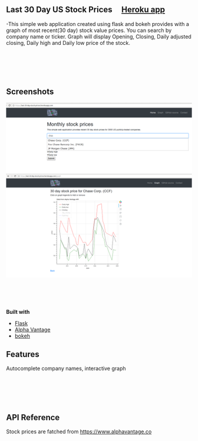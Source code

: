 ## Last 30 Day US Stock Prices &nbsp; &nbsp;  [Heroku app](https://last-30-day-stock-prices.herokuapp.com/)<br/>
-This simple web application created using flask and bokeh provides with a graph of most recent(30 day) stock value prices. 
You can search by company name or ticker. Graph will display Opening, Closing, Daily adjusted closing, Daily high and Daily low
price of the stock.

<br><br><br><br>

## Screenshots
![screenshot1](/screenshot1.png)
![screenshot2](/screenshot2.png)

<br><br><br><br>
<b>Built with</b>
- [Flask](http://flask.pocoo.org/)
- [Alpha Vantage](https://www.alphavantage.co)
- [bokeh](https://bokeh.pydata.org/en/latest/)
## Features
Autocomplete company names, interactive graph

<br><br><br><br>

## API Reference

Stock prices are fatched from https://www.alphavantage.co 

